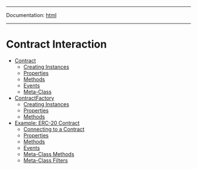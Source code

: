 -----

Documentation: [html](https://420integrated.com/wiki/)

-----

Contract Interaction
====================

* [Contract](contract)
  * [Creating Instances](contract)
  * [Properties](contract)
  * [Methods](contract)
  * [Events](contract)
  * [Meta-Class](contract)
* [ContractFactory](contract-factory)
  * [Creating Instances](contract-factory)
  * [Properties](contract-factory)
  * [Methods](contract-factory)
* [Example: ERC-20 Contract](example)
  * [Connecting to a Contract](example)
  * [Properties](example)
  * [Methods](example)
  * [Events](example)
  * [Meta-Class Methods](example)
  * [Meta-Class Filters](example)

